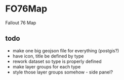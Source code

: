 # FO76Map

Fallout 76 Map

## todo

- make one big geojson file for everything (postgis?)
- have icon, title be defined by type
- rework dataset so type is properly defined
- make layer groups for each type
- style those layer groups somehow - side panel?